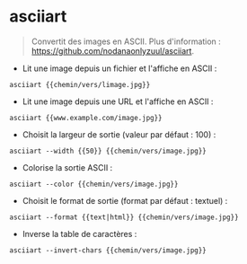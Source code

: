 # asciiart

> Convertit des images en ASCII.
> Plus d'information : <https://github.com/nodanaonlyzuul/asciiart>.

- Lit une image depuis un fichier et l'affiche en ASCII :

`asciiart {{chemin/vers/limage.jpg}}`

- Lit une image depuis une URL et l'affiche en ASCII :

`asciiart {{www.example.com/image.jpg}}`

- Choisit la largeur de sortie (valeur par défaut : 100) :

`asciiart --width {{50}} {{chemin/vers/image.jpg}}`

- Colorise la sortie ASCII :

`asciiart --color {{chemin/vers/image.jpg}}`

- Choisit le format de sortie (format par défaut : textuel) :

`asciiart --format {{text|html}} {{chemin/vers/image.jpg}}`

- Inverse la table de caractères :

`asciiart --invert-chars {{chemin/vers/image.jpg}}`
